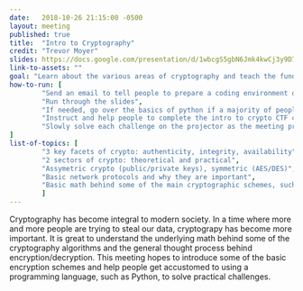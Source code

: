 ```yaml
---
date:   2018-10-26 21:15:00 -0500
layout: meeting
published: true
title:  "Intro to Cryptography"
credit: "Trevor Moyer"
slides: https://docs.google.com/presentation/d/1wbcgS5gbN6Jmk4kwCj3y9D7iYUkoQSYTFzkTNcLPGck/edit?usp=sharing
link-to-assets: ""
goal: "Learn about the various areas of cryptography and teach the fundamentals of crypto"
how-to-run: [
        "Send an email to tell people to prepare a coding environment of some sort, python is probably the easiest and most useful",
        "Run through the slides",
        "If needed, go over the basics of python if a majority of people are unfamiliar",
        "Instruct and help people to complete the intro to crypto CTF challenges, start with (http://ctf.sigpwny.com/challenges#what%20is%20sha1%20hash%20of%20%22h%22)",
        "Slowly solve each challenge on the projector as the meeting progresses"
]
list-of-topics: [
        "3 key facets of crypto: authenticity, integrity, availability",
        "2 sectors of crypto: theoretical and practical",
        "Assymetric crypto (public/private keys), symmetric (AES/DES)",
        "Basic network protocols and why they are important",
        "Basic math behind some of the main cryptographic schemes, such as RSA"
        ]
---
```


Cryptography has become integral to modern society. In a time where more and more people are trying to steal our data, cryptograpy has become more important. It is great to understand the underlying math behind some of the cryptography algorithms and the general thought process behind encryption/decryption. This meeting hopes to introduce some of the basic encryption schemes and help people get accustomed to using a programming language, such as Python, to solve practical challenges.
